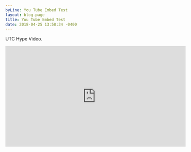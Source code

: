 ```yaml
---
byLine: You Tube Embed Test
layout: blog-page
title: You Tube Embed Test
date: 2018-04-25 13:58:34 -0400
---
```

UTC Hype Video.

<iframe width="560" height="315" src="https://www.youtube.com/embed/Ge3m6CKUIW8" frameborder="0" allow="autoplay; encrypted-media" allowfullscreen></iframe>